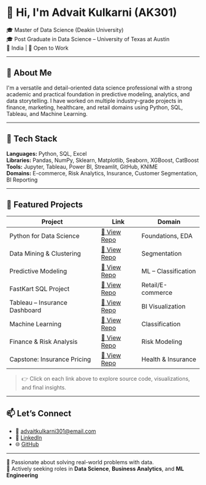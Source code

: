 # 👋 Hi, I'm Advait Kulkarni (AK301)

🎓 Master of Data Science (Deakin University)  
🎓 Post Graduate in Data Science – University of Texas at Austin  
📍 India | 💼 Open to Work

---

## 🚀 About Me

I'm a versatile and detail-oriented data science professional with a strong academic and practical foundation in predictive modeling, analytics, and data storytelling. I have worked on multiple industry-grade projects in finance, marketing, healthcare, and retail domains using Python, SQL, Tableau, and Machine Learning.

---

## 🧠 Tech Stack

**Languages:** Python, SQL, Excel  
**Libraries:** Pandas, NumPy, Sklearn, Matplotlib, Seaborn, XGBoost, CatBoost  
**Tools:** Jupyter, Tableau, Power BI, Streamlit, GitHub, KNIME  
**Domains:** E-commerce, Risk Analytics, Insurance, Customer Segmentation, BI Reporting

---

## 📂 Featured Projects

| Project | Link | Domain |
|--------|------|--------|
| Python for Data Science | [🔗 View Repo](https://github.com/AK301/Data-Science-Portfolio/tree/main/Python%20for%20data%20science) | Foundations, EDA |
| Data Mining & Clustering | [🔗 View Repo](https://github.com/AK301/Data-Science-Portfolio/tree/main/Data%20Mining) | Segmentation |
| Predictive Modeling | [🔗 View Repo](https://github.com/AK301/Data-Science-Portfolio/tree/main/Predictive%20Modeling) | ML – Classification |
| FastKart SQL Project | [🔗 View Repo](https://github.com/AK301/Data-Science-Portfolio/tree/main/SQL) | Retail/E-commerce |
| Tableau – Insurance Dashboard | [🔗 View Repo](https://github.com/AK301/Data-Science-Portfolio/tree/main/Tablue) | BI Visualization |
| Machine Learning | [🔗 View Repo](https://github.com/AK301/Data-Science-Portfolio/tree/main/Machine%20Learning) | Classification |
| Finance & Risk Analysis | [🔗 View Repo](https://github.com/AK301/Data-Science-Portfolio/tree/main/Finance%20and%20Risk%20Analytics) | Risk Modeling |
| Capstone: Insurance Pricing | [🔗 View Repo](https://github.com/AK301/Data-Science-Portfolio/tree/main/CAPSTONE) | Health & Insurance |

> 👉 Click on each link above to explore source code, visualizations, and final insights.

---

## 📫 Let’s Connect

- 📧 [advaitkulkarni301@email.com](mailto:advaitkulkarni301@email.com)
- 🔗 [LinkedIn]([(https://www.linkedin.com/in/advait-kulkarni301/)])
- 🌐 [GitHub](https://github.com/AK301)

---

🌟 Passionate about solving real-world problems with data.  
👀 Actively seeking roles in **Data Science**, **Business Analytics**, and **ML Engineering**

